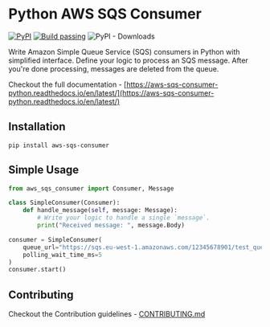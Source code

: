 # Python AWS SQS Consumer

[![PyPI](https://img.shields.io/pypi/v/aws-sqs-consumer?color=blue)](https://pypi.org/project/aws-sqs-consumer/)
[![Build passing](https://github.com/HexmosTech/aws_sqs_consumer_python/actions/workflows/tests.yml/badge.svg?event=push)](https://github.com/HexmosTech/aws_sqs_consumer_python/actions/workflows/tests.yml)
![PyPI - Downloads](https://img.shields.io/pypi/dm/aws-sqs-consumer?color=g)

Write Amazon Simple Queue Service (SQS) consumers in Python with simplified interface. Define your logic to process an SQS message. After you're done processing, messages are deleted from the queue.

Checkout the full documentation - [https://aws-sqs-consumer-python.readthedocs.io/en/latest/](https://aws-sqs-consumer-python.readthedocs.io/en/latest/)

## Installation

```
pip install aws-sqs-consumer
```

## Simple Usage

```python
from aws_sqs_consumer import Consumer, Message

class SimpleConsumer(Consumer):
    def handle_message(self, message: Message):
        # Write your logic to handle a single `message`.
        print("Received message: ", message.Body)

consumer = SimpleConsumer(
    queue_url="https://sqs.eu-west-1.amazonaws.com/12345678901/test_queue",
    polling_wait_time_ms=5
)
consumer.start()
```

## Contributing

Checkout the Contribution guidelines - [CONTRIBUTING.md](CONTRIBUTING.md)
